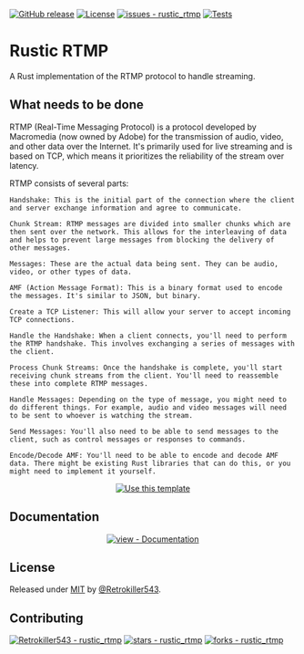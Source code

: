 [![GitHub release](https://img.shields.io/github/release/Retrokiller543/rustic_rtmp?include_prereleases=&sort=semver&color=green)](https://github.com/Retrokiller543/rustic_rtmp/releases/)
[![License](https://img.shields.io/badge/License-MIT-green)](#license)
[![issues - rustic_rtmp](https://img.shields.io/github/issues/Retrokiller543/rustic_rtmp)](https://github.com/Retrokiller543/rustic_rtmp/issues)
[![Tests](https://github.com/Retrokiller543/rustic_rtmp/actions/workflows/rust.yml/badge.svg?branch=master)](https://github.com/Retrokiller543/rustic_rtmp/actions/workflows/rust.yml) 
# Rustic RTMP

A Rust implementation of the RTMP protocol to handle streaming.

## What needs to be done
RTMP (Real-Time Messaging Protocol) is a protocol developed by Macromedia (now owned by Adobe) for the transmission of audio, video, and other data over the Internet. It's primarily used for live streaming and is based on TCP, which means it prioritizes the reliability of the stream over latency.

RTMP consists of several parts:

    Handshake: This is the initial part of the connection where the client and server exchange information and agree to communicate.

    Chunk Stream: RTMP messages are divided into smaller chunks which are then sent over the network. This allows for the interleaving of data and helps to prevent large messages from blocking the delivery of other messages.

    Messages: These are the actual data being sent. They can be audio, video, or other types of data.

    AMF (Action Message Format): This is a binary format used to encode the messages. It's similar to JSON, but binary.

    Create a TCP Listener: This will allow your server to accept incoming TCP connections.

    Handle the Handshake: When a client connects, you'll need to perform the RTMP handshake. This involves exchanging a series of messages with the client.

    Process Chunk Streams: Once the handshake is complete, you'll start receiving chunk streams from the client. You'll need to reassemble these into complete RTMP messages.

    Handle Messages: Depending on the type of message, you might need to do different things. For example, audio and video messages will need to be sent to whoever is watching the stream.

    Send Messages: You'll also need to be able to send messages to the client, such as control messages or responses to commands.

    Encode/Decode AMF: You'll need to be able to encode and decode AMF data. There might be existing Rust libraries that can do this, or you might need to implement it yourself.

<div align="center">

[![Use this template](https://img.shields.io/badge/Generate-Use_this_template-2ea44f?style=for-the-badge)](https://github.com/Retrokiller543/rustic_rtmp/generate)

</div>

## Documentation

<div align="center">

[![view - Documentation](https://img.shields.io/badge/view-Documentation-blue?style=for-the-badge)](/docs/ "Go to project documentation")

</div>

## License

Released under [MIT](/LICENSE) by [@Retrokiller543](https://github.com/Retrokiller543).

## Contributing

[![Retrokiller543 - rustic_rtmp](https://img.shields.io/static/v1?label=Retrokiller543&message=rustic_rtmp&color=green&logo=github)](https://github.com/Retrokiller543/rustic_rtmp "Go to GitHub repo")
[![stars - rustic_rtmp](https://img.shields.io/github/stars/Retrokiller543/rustic_rtmp?style=social)](https://github.com/Retrokiller543/rustic_rtmp)
[![forks - rustic_rtmp](https://img.shields.io/github/forks/Retrokiller543/rustic_rtmp?style=social)](https://github.com/Retrokiller543/rustic_rtmp)